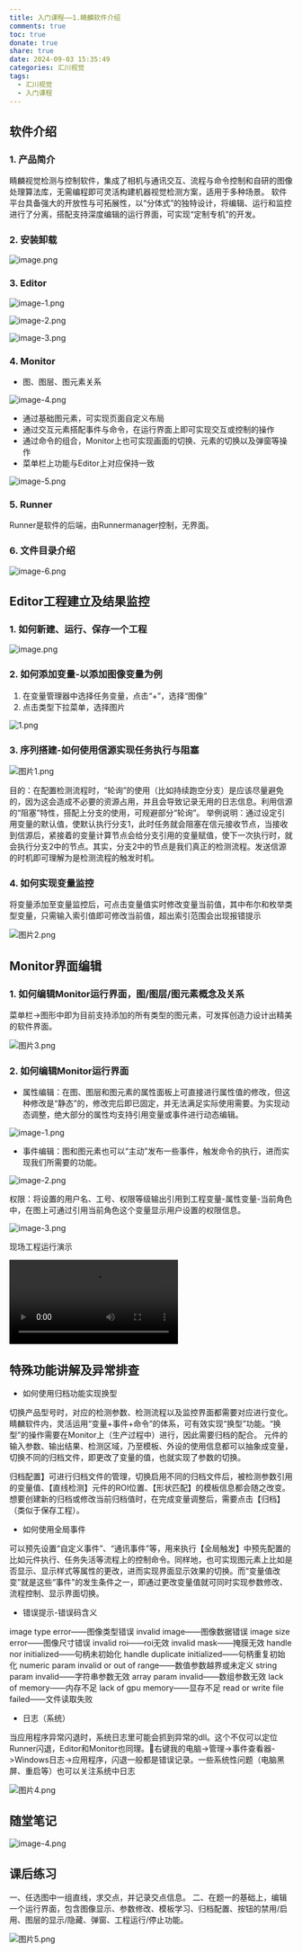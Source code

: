 ```yaml
---
title: 入门课程——1.睛麟软件介绍
comments: true
toc: true
donate: true
share: true
date: 2024-09-03 15:35:49
categories: 汇川视觉
tags:
  - 汇川视觉
  - 入门课程
---
```


## 软件介绍

### 1. 产品简介

睛麟视觉检测与控制软件，集成了相机与通讯交互、流程与命令控制和自研的图像处理算法库，无需编程即可灵活构建机器视觉检测方案，适用于多种场景。
软件平台具备强大的开放性与可拓展性，以“分体式”的独特设计，将编辑、运行和监控进行了分离，搭配支持深度编辑的运行界面，可实现“定制专机”的开发。

### 2. 安装卸载

![image.png](https://imgdb.drfengling.online/file/ffdb83e1409372830957e.png)

### 3. Editor

![image-1.png](https://imgdb.drfengling.online/file/a2f92190ae5cbad215274.png)

![image-2.png](https://imgdb.drfengling.online/file/dca876954eedefa1efa5b.png)

![image-3.png](https://imgdb.drfengling.online/file/71102c9315f2f754cd5cf.png)

### 4. Monitor

- 图、图层、图元素关系

![image-4.png](https://imgdb.drfengling.online/file/7e67d490b6d3a030e4cc1.png)

- 通过基础图元素，可实现页面自定义布局
- 通过交互元素搭配事件与命令，在运行界面上即可实现交互或控制的操作
- 通过命令的组合，Monitor上也可实现画面的切换、元素的切换以及弹窗等操作
- 菜单栏上功能与Editor上对应保持一致

![image-5.png](https://imgdb.drfengling.online/file/02a13f18bec7b3d62fc1a.png)

### 5. Runner

Runner是软件的后端，由Runnermanager控制，无界面。

### 6. 文件目录介绍

![image-6.png](https://imgdb.drfengling.online/file/06093db2fbe68692f0eea.png)

## Editor工程建立及结果监控

### 1. 如何新建、运行、保存一个工程

![image.png](https://imgdb.drfengling.online/file/54d8bbcddbbcb7451ef1a.png)

### 2. 如何添加变量-以添加图像变量为例

1. 在变量管理器中选择任务变量，点击“+”，选择“图像”
2. 点击类型下拉菜单，选择图片

![1.png](https://imgdb.drfengling.online/file/945d838fe2d4dab369daf.png)

### 3. 序列搭建-如何使用信源实现任务执行与阻塞

![图片1.png](https://imgdb.drfengling.online/file/101eea0160720b30fa574.png)

目的：在配置检测流程时，“轮询”的使用（比如持续跑空分支）是应该尽量避免的，因为这会造成不必要的资源占用，并且会导致记录无用的日志信息。利用信源的“阻塞”特性，搭配上分支的使用，可规避部分“轮询”。
举例说明：通过设定引用变量的默认值，使默认执行分支1，此时任务就会阻塞在信元接收节点，当接收到信源后，紧接着的变量计算节点会给分支引用的变量赋值，使下一次执行时，就会执行分支2中的节点。其实，分支2中的节点是我们真正的检测流程。发送信源的时机即可理解为是检测流程的触发时机。

### 4. 如何实现变量监控

将变量添加至变量监控后，可点击变量值实时修改变量当前值，其中布尔和枚举类型变量，只需输入索引值即可修改当前值，超出索引范围会出现报错提示

![图片2.png](https://imgdb.drfengling.online/file/63fe6951c10404c5a109a.png)

## Monitor界面编辑

### 1. 如何编辑Monitor运行界面，图/图层/图元素概念及关系

菜单栏->图形中即为目前支持添加的所有类型的图元素，可发挥创造力设计出精美的软件界面。

![图片3.png](https://imgdb.drfengling.online/file/3cae9ae82263aba2ef505.png)

### 2. 如何编辑Monitor运行界面

- 属性编辑：在图、图层和图元素的属性面板上可直接进行属性值的修改，但这种修改是“静态”的，修改完后即已固定，并无法满足实际使用需要。为实现动态调整，绝大部分的属性均支持引用变量或事件进行动态编辑。

![image-1.png](https://imgdb.drfengling.online/file/1b2976ff8fad523996714.png)

- 事件编辑：图和图元素也可以“主动”发布一些事件，触发命令的执行，进而实现我们所需要的功能。

![image-2.png](https://imgdb.drfengling.online/file/e4ede53c9b41f05726da4.png)

权限：将设置的用户名、工号、权限等级输出引用到工程变量-属性变量-当前角色中，在图上可通过引用当前角色这个变量显示用户设置的权限信息。

![image-3.png](https://imgdb.drfengling.online/file/9eaac228ec2595dfe88fa.png)

现场工程运行演示

<video controls src="视频1.mp4" title="Title"></video>

## 特殊功能讲解及异常排查

- 如何使用归档功能实现换型

切换产品型号时，对应的检测参数、检测流程以及监控界面都需要对应进行变化。睛麟软件内，灵活运用“变量+事件+命令”的体系，可有效实现“换型”功能。“换型”的操作需要在Monitor上（生产过程中）进行，因此需要归档的配合。
元件的输入参数、输出结果、检测区域，乃至模板、外设的使用信息都可以抽象成变量，切换不同的归档文件，即更改了变量的值，也就实现了参数的切换。

归档配置】可进行归档文件的管理，切换启用不同的归档文件后，被检测参数引用的变量值、【直线检测】元件的ROI位置、【形状匹配】的模板信息都会随之改变。想要创建新的归档或修改当前归档值时，在完成变量调整后，需要点击【归档】（类似于保存工程）。

- 如何使用全局事件

可以预先设置“自定义事件”、“通讯事件”等，用来执行【全局触发】中预先配置的比如元件执行、任务失活等流程上的控制命令。同样地，也可实现图元素上比如是否显示、显示样式等属性的更改，进而实现界面显示效果的切换。而“变量值改变”就是这些“事件”的发生条件之一，即通过更改变量值就可同时实现参数修改、流程控制、显示界面切换。

- 错误提示-错误码含义

image type error——图像类型错误
invalid image——图像数据错误
image size error——图像尺寸错误
invalid roi——roi无效
invalid mask——掩膜无效
handle nor initialized——句柄未初始化
handle duplicate initialized——句柄重复初始化
numeric param invalid or out of range——数值参数越界或未定义
string param invalid——字符串参数无效
array param invalid——数组参数无效
lack of memory——内存不足
lack of gpu memory——显存不足
read or write file failed——文件读取失败

- 日志（系统）

当应用程序异常闪退时，系统日志里可能会抓到异常的dll。这个不仅可以定位Runner闪退，Editor和Monitor也同理。右键我的电脑->管理->事件查看器->Windows日志->应用程序，闪退一般都是错误记录。一些系统性问题（电脑黑屏、重启等）也可以关注系统中日志

![图片4.png](https://imgdb.drfengling.online/file/9a87b971bef6f11e12514.png)

## 随堂笔记

![image-4.png](https://imgdb.drfengling.online/file/25e3e9085d6d9695eb0f8.png)

## 课后练习

一、任选图中一组直线，求交点，并记录交点信息。
二、在题一的基础上，编辑一个运行界面，包含图像显示、参数修改、模板学习、归档配置、按钮的禁用/启用、图层的显示/隐藏、弹窗、工程运行/停止功能。

![图片5.png](https://imgdb.drfengling.online/file/307313f2ddc63a63f8fe3.png)

